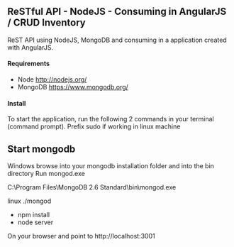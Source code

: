 ## ReSTful API - NodeJS - Consuming in AngularJS / CRUD Inventory
ReST API using NodeJS, MongoDB and consuming in a application created with AngularJS. 

#### Requirements
* Node http://nodejs.org/
* MongoDB https://www.mongodb.org/

#### Install
To start the application, run the following 2 commands in your terminal (command prompt).
Prefix sudo if working in linux machine

Start mongodb
-----------------------
Windows
browse into your mongodb installation folder and into the bin directory
Run mongod.exe

C:\Program Files\MongoDB 2.6 Standard\bin\mongod.exe

linux
./mongod

* npm install
* node server

On your browser and point to http://localhost:3001
